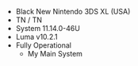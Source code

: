 * Black New Nintendo 3DS XL (USA)
* TN / TN
* System 11.14.0-46U
* Luma v10.2.1
* Fully Operational
  * My Main System
